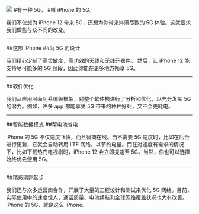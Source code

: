 ![](https://www.apple.com.cn/iphone-12/images/overview/5g/5g_endframe__fewcw55wtm6a_small_2x.jpg)
#有一种 5G，
#叫 iPhone 的 5G。

我们不仅想为 iPhone 12 带来 5G，还想为你带来淋漓尽致的 5G 体验。这就要求我们做些与众不同的改变。

---

##这部 iPhone
##为 5G 而设计

我们精心定制了高灵敏度、高功效的天线和无线元器件。 然后，让 iPhone 12 能支持尽可能多的 5G 频段，因此你能在更多地方畅享 5G。

---

##软件优化

我们从应用层面到系统级框架，对整个软件栈进行了分析和优化，以充分发挥 5G 的潜力。例如，许多 app 都能享受 5G 带来的种种好处，又不会更耗电。

---

##智能数据模式
##帮电池省电

iPhone 的 5G 不仅速度飞快，而且智商在线。当不需要 5G 速度时，比如在后台进行更新，它就会自动转用 LTE 网络，以节约电量。而在对速度有需求的情况下，比如下载热门电视剧时，iPhone 12 会立即提速至 5G。当然，你也可以选择始终优先使用 5G。

---

##精彩刚刚起步

我们还与众多运营商合作，开展了大量的工程设计和测试来优化 5G 网络。目前，实际使用中的速度惊人，通话质量、电池续航和全球网络覆盖状况也大有改善。iPhone 的 5G，就是这么 iPhone。
